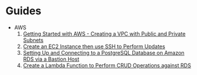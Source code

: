 # Guides

* AWS
  1. [Getting Started with AWS - Creating a VPC with Public and Private Subnets](./AWS/01%20Getting%20Started%20with%20AWS%20-%20Creating%20a%20VPC%20with%20Public%20and%20Private%20Subnets.md)
  2. [Create an EC2 Instance then use SSH to Perform Updates](./AWS/02%20Create%20an%20EC2%20Instance%20then%20use%20SSH%20to%20Perform%20Updates.md)
  3. [Setting Up and Connecting to a PostgreSQL Database on Amazon RDS via a Bastion Host](./AWS/03%20Setting%20Up%20and%20Connecting%20to%20a%20PostgreSQL%20Database%20on%20Amazon%20RDS%20via%20a%20Bastion%20Host.md)
  4. [Create a Lambda Function to Perform CRUD Operations against RDS](./AWS/04%20Create%20a%20Lambda%20Function%20to%20Perform%20CRUD%20Operations%20against%20RDS.md)
